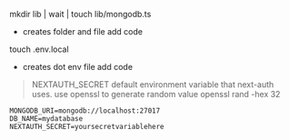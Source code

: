 mkdir lib | wait | touch lib/mongodb.ts 
- creates folder and file
add code

touch .env.local
- creates dot env file 
add code

> NEXTAUTH_SECRET default environment variable that next-auth uses. use openssl to generate random value
> openssl rand -hex 32

```
MONGODB_URI=mongodb://localhost:27017
DB_NAME=mydatabase
NEXTAUTH_SECRET=yoursecretvariablehere
```
